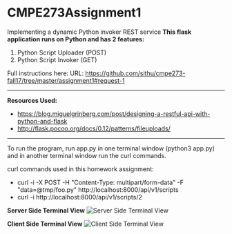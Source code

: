 # CMPE273Assignment1
Implementing a dynamic Python invoker REST service
**This flask application runs on Python and has 2 features:**
 1. Python Script Uploader (POST)
 2. Python Script Invoker (GET)

Full instructions here: URL: https://github.com/sithu/cmpe273-fall17/tree/master/assignment1#request-1

----------

**Resources Used:**

 - https://blog.miguelgrinberg.com/post/designing-a-restful-api-with-python-and-flask
 - http://flask.pocoo.org/docs/0.12/patterns/fileuploads/

----------

To run the program, run app.py in one terminal window (python3 app.py) and in another terminal window run the curl commands. 

curl commands used in this homework assignment:

 - curl -i -X POST -H "Content-Type: multipart/form-data" -F "data=@tmp/foo.py" http://localhost:8000/api/v1/scripts
 - curl -i http://localhost:8000/api/v1/scripts/2

**Server Side Terminal View**
![Server Side Terminal View](https://github.com/eukolyptusTree/CMPE273Assignment1/blob/master/images/screen1.png?raw=true)

**Client Side Terminal View**
![Client Side Terminal View](https://github.com/eukolyptusTree/CMPE273Assignment1/blob/master/images/screen2.png?raw=true)